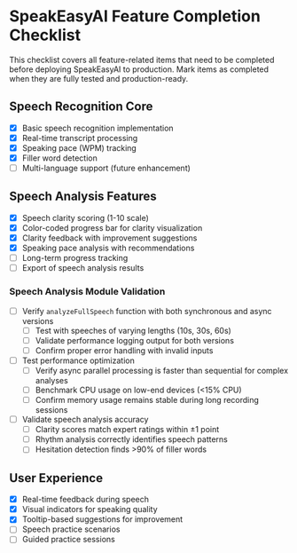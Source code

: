 
# SpeakEasyAI Feature Completion Checklist

This checklist covers all feature-related items that need to be completed before deploying SpeakEasyAI to production. Mark items as completed when they are fully tested and production-ready.

## Speech Recognition Core
- [x] Basic speech recognition implementation
- [x] Real-time transcript processing
- [x] Speaking pace (WPM) tracking
- [x] Filler word detection
- [ ] Multi-language support (future enhancement)

## Speech Analysis Features
- [x] Speech clarity scoring (1-10 scale)
- [x] Color-coded progress bar for clarity visualization
- [x] Clarity feedback with improvement suggestions
- [x] Speaking pace analysis with recommendations
- [ ] Long-term progress tracking
- [ ] Export of speech analysis results

### Speech Analysis Module Validation
- [ ] Verify `analyzeFullSpeech` function with both synchronous and async versions
  - [ ] Test with speeches of varying lengths (10s, 30s, 60s)
  - [ ] Validate performance logging output for both versions
  - [ ] Confirm proper error handling with invalid inputs
- [ ] Test performance optimization
  - [ ] Verify async parallel processing is faster than sequential for complex analyses
  - [ ] Benchmark CPU usage on low-end devices (<15% CPU)
  - [ ] Confirm memory usage remains stable during long recording sessions
- [ ] Validate speech analysis accuracy
  - [ ] Clarity scores match expert ratings within ±1 point
  - [ ] Rhythm analysis correctly identifies speech patterns
  - [ ] Hesitation detection finds >90% of filler words

## User Experience
- [x] Real-time feedback during speech
- [x] Visual indicators for speaking quality
- [x] Tooltip-based suggestions for improvement
- [ ] Speech practice scenarios
- [ ] Guided practice sessions
